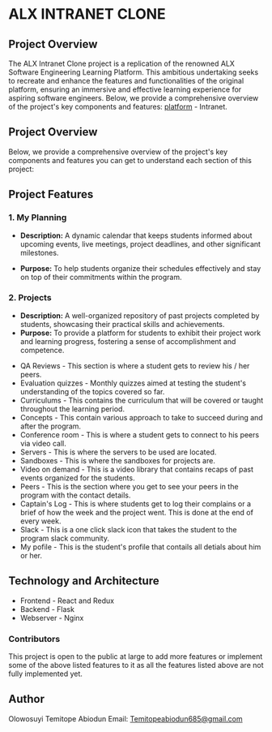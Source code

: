 # ALX INTRANET CLONE

## Project Overview
The ALX Intranet Clone project is a replication of the renowned ALX Software Engineering Learning Platform. This ambitious undertaking seeks to recreate and enhance the features and functionalities of the original platform, ensuring an immersive and effective learning experience for aspiring software engineers. Below, we provide a comprehensive overview of the project's key components and features:  [platform](https://intranet.alxswe.com/) - Intranet.

## Project Overview

Below, we provide a comprehensive overview of the project's key components and features you can get to understand each section of this project:

## Project Features

### 1. My Planning
- **Description:** A dynamic calendar that keeps students informed about upcoming events, live meetings, project deadlines, and other significant milestones.

- **Purpose:** To help students organize their schedules effectively and stay on top of their commitments within the program.

### 2. Projects
- **Description:** A well-organized repository of past projects completed by students, showcasing their practical skills and achievements.
- **Purpose:** To provide a platform for students to exhibit their project work and learning progress, fostering a sense of accomplishment and competence.

* QA Reviews - This section is where a student gets to review his / her peers.
* Evaluation quizzes - Monthly quizzes aimed at testing the student's understanding of the topics covered so far.
* Curriculums - This contains the curriculum that will be covered or taught throughout the learning period.
* Concepts - This contain various approach to take to succeed during and after the program.
* Conference room - This is where a student gets to connect to his peers via video call.
* Servers - This is where the servers to be used are located.
* Sandboxes - This is where the sandboxes for projects are.
* Video on demand - This is a video library that contains  recaps of past events organized for the students.
* Peers - This is the section where you get to see your peers in the program with the contact details.
* Captain's Log - This is where students get to log their complains or a brief of how the week and the project went. This is done at the end of every week.
* Slack - This is a one click slack icon that takes the student to the program slack community.
* My pofile - This is the student's profile that contails all detials about him or her.
## Technology and Architecture
* Frontend - React and Redux
* Backend - Flask
* Webserver - Nginx
### Contributors
This project is open to the public at large to add more features or implement some of the above listed features to it as all the features listed above are not fully implemented yet.
## Author
Olowosuyi Temitope Abiodun
Email: Temitopeabiodun685@gmail.com
